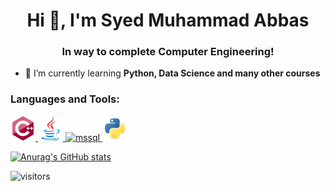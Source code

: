 <h1 align="center">Hi 👋, I'm Syed Muhammad Abbas</h1>
<h3 align="center">In way to complete Computer Engineering!</h3>

- 🌱 I’m currently learning **Python, Data Science and many other courses**


<h3 align="left">Languages and Tools:</h3>
</p>
<p align="left"> <a href="https://www.w3schools.com/cpp/" target="_blank"> <img src="https://raw.githubusercontent.com/devicons/devicon/master/icons/cplusplus/cplusplus-original.svg" alt="cplusplus" width="40" height="40"/> </a> <a href="https://www.java.com" target="_blank"> <img src="https://raw.githubusercontent.com/devicons/devicon/master/icons/java/java-original.svg" alt="java" width="40" height="40"/> </a> <a href="https://www.microsoft.com/en-us/sql-server" target="_blank"> <img src="https://cdn.worldvectorlogo.com/logos/microsoft-sql-server.svg" alt="mssql" width="40" height="40"/> </a> <a href="https://www.python.org" target="_blank"> <img src="https://raw.githubusercontent.com/devicons/devicon/master/icons/python/python-original.svg" alt="python" width="40" height="40"/> </a> </p>

[![Anurag's GitHub stats](https://github-readme-stats.vercel.app/api?username=qasim1020)](https://github.com/anuraghazra/github-readme-stats)

![visitors](https://visitor-badge.laobi.icu/badge?page_id=smabbas.abbas)



